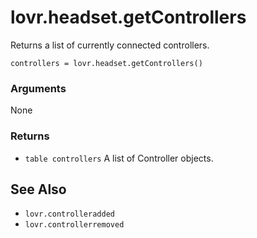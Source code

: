 <!--
category: reference
-->

lovr.headset.getControllers
===

Returns a list of currently connected controllers.

    controllers = lovr.headset.getControllers()

### Arguments

None

### Returns

- `table controllers` A list of Controller objects.

See Also
---

- `lovr.controlleradded`
- `lovr.controllerremoved`
